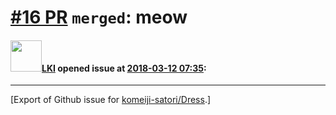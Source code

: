 # [\#16 PR](https://github.com/komeiji-satori/Dress/pull/16) `merged`: meow

#### <img src="https://avatars.githubusercontent.com/u/3286092?u=19a9b5bbb82a52b5ea59032f839cd8b199807126&v=4" width="50">[LKI](https://github.com/LKI) opened issue at [2018-03-12 07:35](https://github.com/komeiji-satori/Dress/pull/16):






-------------------------------------------------------------------------------



[Export of Github issue for [komeiji-satori/Dress](https://github.com/komeiji-satori/Dress).]
